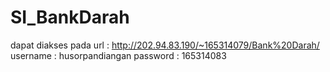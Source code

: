 # SI_BankDarah

dapat diakses pada url : http://202.94.83.190/~165314079/Bank%20Darah/
username : husorpandiangan
password : 165314083
